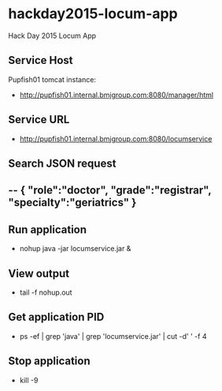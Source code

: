 # hackday2015-locum-app
Hack Day 2015 Locum App

## Service Host
Pupfish01 tomcat instance:
- http://pupfish01.internal.bmjgroup.com:8080/manager/html

## Service URL
- http://pupfish01.internal.bmjgroup.com:8080/locumservice

## Search JSON request
--
{
 "role":"doctor",
 "grade":"registrar",
 "specialty":"geriatrics"
}
--

## Run application
- nohup java -jar locumservice.jar &

## View output
-  tail -f nohup.out

## Get application PID
-  ps -ef | grep 'java' | grep 'locumservice.jar' | cut -d' '  -f 4

## Stop application
-  kill -9 <PID>
